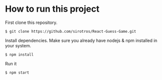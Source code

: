 # How to run this project

First clone this repository.

```
$ git clone https://github.com/sirotros/React-Guess-Game.git
```

Install dependencies. Make sure you already have nodejs & npm installed in your system.

```
$ npm install
```

Run it

```
$ npm start
```
